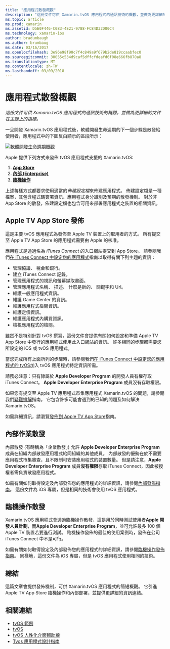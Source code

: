 ```yaml
---
title: "應用程式散發概觀"
description: "這份文件可供 Xamarin.tvOS 應用程式的通訊技術的概觀，並做為更詳細的文件在主題上的指標。"
ms.topic: article
ms.prod: xamarin
ms.assetid: D5E0F446-C083-4E21-9788-FC84D32D00C4
ms.technology: xamarin-ios
author: bradumbaugh
ms.author: brumbaug
ms.date: 03/16/2017
ms.openlocfilehash: 3e96e98f90c7f4c849a9f679b2de819ccaabfec0
ms.sourcegitcommit: 30055c534d9caf5dffcfdeafd6f08e666fb870a8
ms.translationtype: MT
ms.contentlocale: zh-TW
ms.lasthandoff: 03/09/2018
---
```

# <a name="app-distribution-overview"></a>應用程式散發概觀

_這份文件可供 Xamarin.tvOS 應用程式的通訊技術的概觀，並做為更詳細的文件在主題上的指標。_


一旦開發 Xamarin.tvOS 應用程式後，軟體開發生命週期的下一個步驟是散發給使用者，應用程式中的下圖反白顯示的區段所示：


[![軟體開發生命週期概觀](images/publishingdiagram.png)](images/publishingdiagram.png#lightbox)


Apple 提供下列方式來發佈 tvOS 應用程式支援的 Xamarin.tvOS:

1. [**App Store**](#Apple-TV-App-Store-Distribution)
2. [**內部 (Enterprise)**](#In-House-Distribution) 
2. [**臨機操作**](#Ad_Hoc_Distribution) 

上述每樣方式都要求使用適當的*佈建設定檔*來佈建應用程式。 佈建設定檔是一種檔案，其包含程式碼簽署資訊、應用程式身分識別及預期的散發機制。 對於非 App Store 的散發，佈建設定檔也包含可用來部署應用程式之裝置的相關資訊。

<a name="Apple-TV-App-Store-Distribution" />

## <a name="apple-tv-app-store-distribution"></a>Apple TV App Store 發佈

這是主要 tvOS 應用程式為發佈至 Apple TV 裝置上的取用者的方式。 所有提交至 Apple TV App Store 的應用程式需要由 Apple 的核准。

應用程式是透過名為 *iTunes Connect* 的入口網站提交到 App Store。 請參閱我們[在 iTunes Connect 中設定您的應用程式](~/ios/deploy-test/app-distribution/app-store-distribution/itunesconnect.md)指南以取得有關下列主題的資訊：

- 管理協議、 稅金和銀行。
- 建立 iTunes Connect 記錄。
- 管理應用程式的視訊和螢幕擷取畫面。
- 管理應用程式名稱、 描述、 什麼是新的、 關鍵字和 Url。
- 維護一般應用程式資訊。
- 維護 Game Center 的資訊。
- 維護應用程式檢閱資訊。
- 維護定價資訊。
- 維護應用程式內購買資訊。
- 檢視應用程式的檢閱。

雖然不是特別針對 tvOS 撰寫，這份文件會提供有關如何設定和準備 Apple TV App Store 中發行的應用程式使用此入口網站的資訊。 許多相同的步驟都需要您所設定的 iOS 或 tvOS 應用程式。

當您完成所有上面所列的步驟時，請參閱我們[在 iTunes Connect 中設定您的應用程式的 tvOS](~/ios/tvos/deploy-test/app-distribution/itunes-connect.md)加入 tvOS 應用程式特定資訊所需。

請務必注意：只有隸屬於 **Apple Developer Program** 的開發人員有權存取 iTunes Connect。 **Apple Developer Enterprise Program** 成員沒有存取權限。

如果您有提交至 Apple TV 應用程式市集應用程式 Xamarin.tvOS 的問題，請參閱我們[疑難排解](~/ios/tvos/troubleshooting.md)指南。 它包含許多可能會遇到的已知的問題及如何解決 Xamarin.tvOS。

如需詳細資訊，請瀏覽[發佈到 Apple TV App Store](~/ios/tvos/deploy-test/app-distribution/app-store-publishing.md)指南。

<a name="In-House-Distribution" />

## <a name="in-house-distribution"></a>內部作業散發

內部散發 (有時稱為「企業散發」) 允許 **Apple Developer Enterprise Program** 成員在組織內部散發應用程式給同組織的其他成員。 內部散發的優勢在於不需要應用程式市集審查，且不限制可安裝應用程式的裝置數量。 但是請注意，**Apple Developer Enterprise Program** 成員**沒有權限**存取 iTunes Connect，因此被授權者需負責散發應用程式。

如需有關如何取得設定及內部發佈您的應用程式的詳細資訊，請參閱[內部發佈指南](~/ios/deploy-test/app-distribution/in-house-distribution.md)。 這份文件為 iOS 專屬，但是相同的技術會使用 tvOS 應用程式。

<a name="Ad_Hoc_Distribution"/>

## <a name="ad-hoc-distribution"></a>臨機操作散發

Xamarin.tvOS 應用程式會透過臨機操作散發，這是用於同時測試使用者**Apple 開發人員計劃**，而**Apple Developer Enterprise Program**，並可允許最多 100 個 Apple TV 裝置若要進行測試。 臨機操作發佈的最佳的使用案例時，發佈在公司 iTunes Connect 中不是可行。

如需有關如何取得設定及內部發佈您的應用程式的詳細資訊，請參閱[臨機操作發佈指南](~/ios/deploy-test/app-distribution/ad-hoc-distribution.md)。 同樣地，這份文件為 iOS 專屬，但是 tvOS 應用程式使用相同的技術。

<a name="Summary" />

## <a name="summary"></a>總結

這篇文章會提供發佈機制，可供 Xamarin.tvOS 應用程式的簡短概觀。 它引進 Apple TV App Store 臨機操作和內部部署，並提供更詳細的資訊連結。



## <a name="related-links"></a>相關連結

- [tvOS 範例](https://developer.xamarin.com/samples/tvos/all/)
- [tvOS](https://developer.apple.com/tvos/)
- [tvOS 人性化介面輔助線](https://developer.apple.com/tvos/human-interface-guidelines/)
- [Tvos 應用程式設計指南](https://developer.apple.com/library/prerelease/tvos/documentation/General/Conceptual/AppleTV_PG/)

